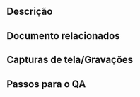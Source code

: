 ## Descrição

<!-- 
Por favor, não deixe em branco
Este PR [adiciona/remove/corrige/substitui] a [funcionalidade/bug/etc]
-->

## Documento relacionados

## Capturas de tela/Gravações

## Passos para o QA
<!-- 
Forneça alguns passos para o revisor testar, ou mencione seus testes
-->